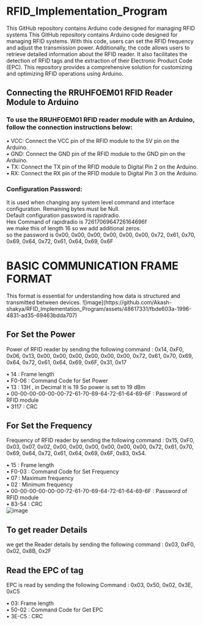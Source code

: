 # RFID_Implementation_Program
This GitHub repository contains Arduino code designed for managing RFID systems
This GitHub repository contains Arduino code designed for managing RFID systems. With this code, users can set the RFID frequency and adjust the transmission power. Additionally, the code allows users to retrieve detailed information about the RFID reader. It also facilitates the detection of RFID tags and the extraction of their Electronic Product Code (EPC). This repository provides a comprehensive solution for customizing and optimizing RFID operations using Arduino.

<h2>Connecting the RRUHFOEM01 RFID Reader Module to Arduino</h2>
<h3>To use the RRUHFOEM01 RFID reader module with an Arduino, follow the connection instructions below:</h3>

• VCC: Connect the VCC pin of the RFID module to the 5V pin on the Arduino.<br>
• GND: Connect the GND pin of the RFID module to the GND pin on the Arduino.<br>
• TX: Connect the TX pin of the RFID module to Digital Pin 2 on the Arduino.<br>
• RX: Connect the RX pin of the RFID module to Digital Pin 3 on the Arduino.<br>

<h3>Configuration Password:</h3> It is used when changing any system level command and interface configuration. Remaining bytes must be Null.<br>
Default configuration password is rapidradio.<br>
Hex Command of rapidradio is 7261706964726164696f<br>
we make this of length 16 so we add additional zeros.<br>
so the password is 0x00, 0x00, 0x00, 0x00, 0x00, 0x00, 0x72, 0x61, 0x70, 0x69, 0x64, 0x72, 0x61, 0x64, 0x69, 0x6F<br>

<h1>BASIC COMMUNICATION FRAME FORMAT</h1>
This format is essential for understanding how data is structured and transmitted between devices.
![image](https://github.com/Akash-shakya/RFID_Implementation_Program/assets/48617331/fbde603a-1996-4831-ad35-69463bdda707)

<h2>For Set the Power</h2>
Power of RFID reader by sending the following command :
0x14, 0xF0, 0x06, 0x13, 0x00, 0x00, 0x00, 0x00, 0x00, 0x00, 0x72, 0x61, 0x70, 0x69, 0x64, 0x72, 0x61, 0x64, 0x69, 0x6F, 0x31, 0x17

• 14 : Frame length <br>
• F0-06 : Command Code for Set Power<br>
• 13 : 13H , in Decimal It is 19 So power is set to 19 dBm<br>
• 00-00-00-00-00-00-72-61-70-69-64-72-61-64-69-6F : Password of RFID module<br>
• 3117 : CRC<br>

<h2>For Set the Frequency</h2>
Frequency of RFID reader by sending the following command :
0x15, 0xF0, 0x03, 0x07, 0x02, 0x00, 0x00, 0x00, 0x00, 0x00, 0x00, 0x72, 0x61, 0x70, 0x69, 0x64, 0x72, 0x61, 0x64, 0x69, 0x6F, 0x83, 0x54. 

• 15 : Frame length <br>
• F0-03 : Command Code for Set Frequency <br>
• 07 : Maximum frequency <br>
• 02 : Minimum frequency <br>
• 00-00-00-00-00-00-72-61-70-69-64-72-61-64-69-6F : Password of RFID module <br>
• 83-54 : CRC <br>
![image](https://github.com/Akash-shakya/RFID_Implementation_Program/assets/48617331/f49b844f-d581-43e4-8597-1e531292e293)

<h2>To get reader Details</h2>
we get the Reader details by sending the following command : 0x03, 0xF0, 0x02, 0x8B, 0x2F

<h2>Read the EPC of tag</h2>
EPC is read by sending the following Command : 0x03, 0x50, 0x02, 0x3E, 0xC5

• 03: Frame length<br>
• 50-02 : Command Code for Get EPC<br>
• 3E-C5 : CRC<br>
